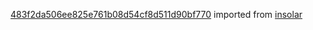 [483f2da506ee825e761b08d54cf8d511d90bf770](https://github.com/insolar/insolar/commit/483f2da506ee825e761b08d54cf8d511d90bf770) imported from [insolar](https://github.com/insolar/insolar)
